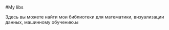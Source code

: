 #My libs

Здесь вы можете найти мои библиотеки для математики, визуализации данных,
машинному обучению.ы